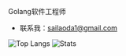 
Golang软件工程师

-  联系我：sailaoda1@gmail.com

![Top Langs](https://github-readme-stats.vercel.app/api/top-langs/?username=sailaoda&hide=html)
![Stats](https://github-readme-stats.vercel.app/api?username=sailaoda&show_icons=true&count_private=true&line_height=33)
